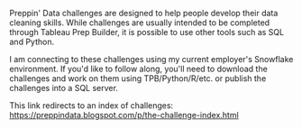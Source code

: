 Preppin' Data challenges are designed to help people develop their data cleaning skills. While challenges are usually intended to be completed through Tableau Prep Builder, it is possible to use other tools such as SQL and Python. 

I am connecting to these challenges using my current employer's Snowflake environment. If you'd like to follow along, you'll need to download the challenges and work on them using TPB/Python/R/etc. or publish the challenges into a SQL server. 

This link redirects to an index of challenges: https://preppindata.blogspot.com/p/the-challenge-index.html
